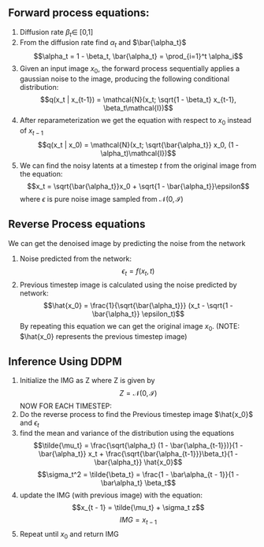 ## **Forward process equations:**

1. Diffusion rate $\beta_t \in$ [0,1]
2. From the diffusion rate find $\alpha_t$ and $\bar{\alpha_t}$
   $$\alpha_t = 1 - \beta_t, \bar{\alpha_t} = \prod_{i=1}^t \alpha_i$$
3. Given an input image $x_0$, the forward process sequentially applies a gaussian noise to the image, producing the following conditional distribution:
   $$q(x_t | x_{t-1}) = \mathcal{N}(x_t; \sqrt{1 - \beta_t} x_{t-1}, \beta_t\mathcal{I})$$
4. After reparameterization we get the equation with respect to $x_0$ instead of $x_{t-1}$
   $$q(x_t | x_0) = \mathcal{N}(x_t; \sqrt{\bar{\alpha_t}} x_0, (1 - \alpha_t)\mathcal{I})$$
5. We can find the noisy latents at a timestep $t$ from the original image from the equation:
   $$x_t = \sqrt{\bar{\alpha_t}}x_0 + \sqrt{1 - \bar{\alpha_t}}\epsilon$$
   where $\epsilon$ is pure noise image sampled from $\mathcal{N}(0,\mathcal{I})$  
   
## **Reverse Process equations**
We can get the denoised image by predicting the noise from the network
1. Noise predicted from the network:
   $$\epsilon_t = f(x_t, t)$$
2. Previous timestep image is calculated using the noise predicted by network:
   $$\hat{x_0} = \frac{1}{\sqrt{\bar{\alpha_t}}} (x_t - \sqrt{1 - \bar{\alpha_t}} \epsilon_t)$$
   By repeating this equation we can get the original image $x_0$. (NOTE: $\hat{x_0} represents the previous timestep image)

## Inference Using DDPM 
1. Initialize the IMG as Z where Z is given by $$Z = \mathcal{N}(0,\mathcal{I})$$ 
NOW FOR EACH TIMESTEP:
2. Do the reverse process to find the Previous timestep image $\hat{x_0}$ and $\epsilon_t$
3. find the mean and variance of the distribution using the equations
   $$\tilde{\mu_t} = \frac{\sqrt{\alpha_t} (1 - \bar{\alpha_{t-1}})}{1 - \bar{\alpha_t}} x_t + \frac{\sqrt{\bar{\alpha_{t-1}}}\beta_t}{1 - \bar{\alpha_t}} \hat{x_0}$$
   $$\sigma_t^2 = \tilde{\beta_t} = \frac{1 - \bar\alpha_{t - 1}}{1 - \bar\alpha_t} \beta_t$$
4. update the IMG (with previous image) with the equation:
   $$x_{t - 1} = \tilde{\mu_t} + \sigma_t z$$
   $$IMG = x_{t - 1}$$
5. Repeat until $x_0$ and return IMG
   
   

   
